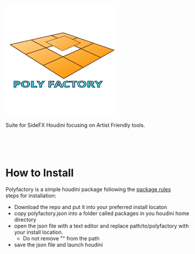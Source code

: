 <img src="https://raw.githubusercontent.com/ef-ex/polyfactory/development/polyfactory/icons/polyfactory.svg" width="300" height="300" />


Suite for SideFX Houdini focusing on Artist Friendly tools.

<br><br><br>

# How to Install 

Polyfactory is a simple houdini package following the [package rules](https://www.sidefx.com/docs/houdini/ref/plugins.html)<br>steps for installation:
* Download the repo and put it into your preferred install locaton
* copy polyfactory.json into a folder called packages in you houdini home directory
* open the json file with a text editor and replace path/to/polyfactory with your install location.
  * Do not remove "" from the path
* save the json file and launch houdini

